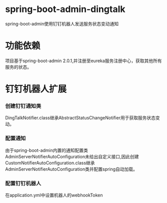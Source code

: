 # spring-boot-admin-dingtalk
spring-boot-admin使用钉钉机器人发送服务状态变动通知

# 功能依赖
项目基于spring-boot-admin 2.0.1,并注册至eureka服务注册中心，获取其他所有服务的状态。

# 钉钉机器人扩展
### 创建钉钉通知类

  DingTalkNotifier.class继承AbstractStatusChangeNotifier用于获取服务状态变动。

### 配置通知

  由于spring-boot-admin内置的通知配置类AdminServerNotifierAutoConfiguration未给出自定义接口,因此创建CustomNotifierAutoConfiguration.class继承AdminServerNotifierAutoConfiguration类并配置spring自动加载。

### 配置钉钉机器人

  在application.yml中设置机器人的webhookToken

